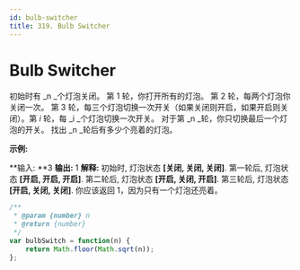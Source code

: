 ```yaml
---
id: bulb-switcher
title: 319. Bulb Switcher
---
```


# Bulb Switcher

初始时有 _n _个灯泡关闭。 第 1 轮，你打开所有的灯泡。 第 2 轮，每两个灯泡你关闭一次。 第 3 轮，每三个灯泡切换一次开关（如果关闭则开启，如果开启则关闭）。第 _i_ 轮，每 _i _个灯泡切换一次开关。 对于第 _n _轮，你只切换最后一个灯泡的开关。 找出 _n _轮后有多少个亮着的灯泡。

**示例:**

**输入: **3 **输出:** 1 **解释:** 初始时, 灯泡状态 **\[关闭, 关闭, 关闭]**. 第一轮后, 灯泡状态 **\[开启, 开启, 开启]**. 第二轮后, 灯泡状态 **\[开启, 关闭, 开启]**. 第三轮后, 灯泡状态 **\[开启, 关闭, 关闭]**. 你应该返回 1，因为只有一个灯泡还亮着。



```javascript
/**
 * @param {number} n
 * @return {number}
 */
var bulbSwitch = function(n) {
    return Math.floor(Math.sqrt(n));
};
```